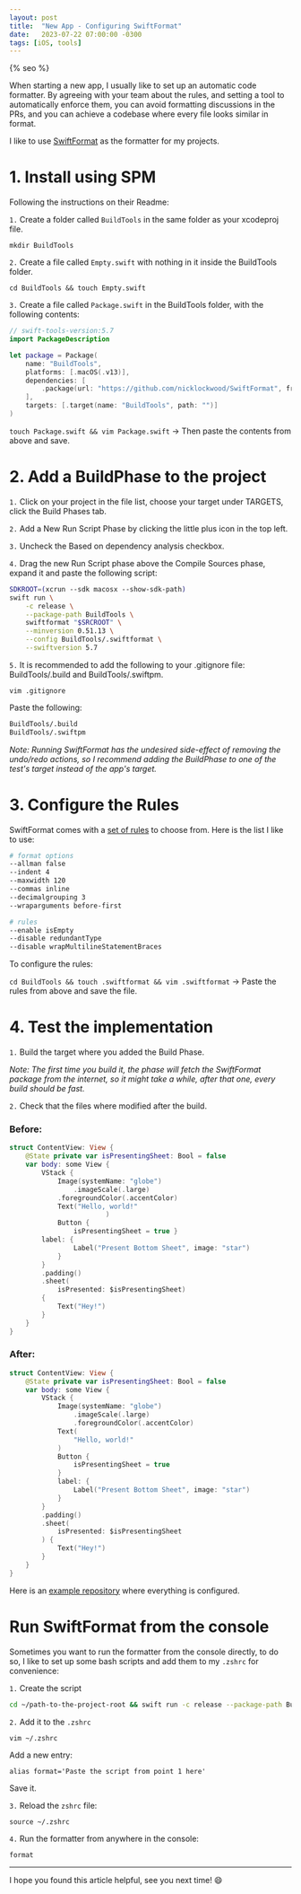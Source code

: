 ```yaml
---
layout: post
title:  "New App - Configuring SwiftFormat"
date:   2023-07-22 07:00:00 -0300
tags: [iOS, tools]
---
```


{% seo %}

When starting a new app, I usually like to set up an automatic code formatter. By agreeing with your team about the rules, and setting a tool to automatically enforce them, you can avoid formatting discussions in the PRs, and you can achieve a codebase where every file looks similar in format.

I like to use [SwiftFormat](https://github.com/nicklockwood/SwiftFormat) as the formatter for my projects.

# 1. Install using SPM

Following the instructions on their Readme:

`1.` Create a folder called `BuildTools` in the same folder as your xcodeproj file.

`mkdir BuildTools`

`2.` Create a file called `Empty.swift` with nothing in it inside the BuildTools folder.

`cd BuildTools && touch Empty.swift`

`3.` Create a file called `Package.swift` in the BuildTools folder, with the following contents:

```swift
// swift-tools-version:5.7
import PackageDescription

let package = Package(
    name: "BuildTools",
    platforms: [.macOS(.v13)],
    dependencies: [
        .package(url: "https://github.com/nicklockwood/SwiftFormat", from: "0.51.13")
    ],
    targets: [.target(name: "BuildTools", path: "")]
)
```

`touch Package.swift && vim Package.swift` -> Then paste the contents from above and save.

# 2. Add a BuildPhase to the project

`1.` Click on your project in the file list, choose your target under TARGETS, click the Build Phases tab.

`2.` Add a New Run Script Phase by clicking the little plus icon in the top left.

`3.` Uncheck the Based on dependency analysis checkbox.

`4.` Drag the new Run Script phase above the Compile Sources phase, expand it and paste the following script:

```bash
SDKROOT=(xcrun --sdk macosx --show-sdk-path)
swift run \
    -c release \
    --package-path BuildTools \
    swiftformat "$SRCROOT" \
    --minversion 0.51.13 \
    --config BuildTools/.swiftformat \
    --swiftversion 5.7
```

`5.` It is recommended to add the following to your .gitignore file: BuildTools/.build and BuildTools/.swiftpm.

`vim .gitignore`

Paste the following:

```bash
BuildTools/.build
BuildTools/.swiftpm
```

_Note: Running SwiftFormat has the undesired side-effect of removing the undo/redo actions, so I recommend adding the BuildPhase to one of the test's target instead of the app's target._

# 3. Configure the Rules

SwiftFormat comes with a [set of rules](https://github.com/nicklockwood/SwiftFormat/blob/master/Rules.md) to choose from. Here is the list I like to use:

```bash
# format options
--allman false
--indent 4
--maxwidth 120
--commas inline
--decimalgrouping 3
--wraparguments before-first

# rules
--enable isEmpty
--disable redundantType
--disable wrapMultilineStatementBraces
```

To configure the rules:

`cd BuildTools && touch .swiftformat && vim .swiftformat` -> Paste the rules from above and save the file.

# 4. Test the implementation

`1.` Build the target where you added the Build Phase.

_Note: The first time you build it, the phase will fetch the SwiftFormat package from the internet, so it might take a while, after that one, every build should be fast._

`2.` Check that the files where modified after the build.

### Before:

```swift
struct ContentView: View {
    @State private var isPresentingSheet: Bool = false
    var body: some View {
        VStack {
            Image(systemName: "globe")
                .imageScale(.large)
            .foregroundColor(.accentColor)
            Text("Hello, world!"
                        )
            Button {
                isPresentingSheet = true }
        label: {
                Label("Present Bottom Sheet", image: "star")
            }
        }
        .padding()
        .sheet(
            isPresented: $isPresentingSheet)
        {
            Text("Hey!")
        }
    }
}
```

### After:

```swift
struct ContentView: View {
    @State private var isPresentingSheet: Bool = false
    var body: some View {
        VStack {
            Image(systemName: "globe")
                .imageScale(.large)
                .foregroundColor(.accentColor)
            Text(
                "Hello, world!"
            )
            Button {
                isPresentingSheet = true
            }
            label: {
                Label("Present Bottom Sheet", image: "star")
            }
        }
        .padding()
        .sheet(
            isPresented: $isPresentingSheet
        ) {
            Text("Hey!")
        }
    }
}
```

Here is an [example repository](https://github.com/mdb1/SwiftFormatInstallationInstructions) where everything is configured.

# Run SwiftFormat from the console

Sometimes you want to run the formatter from the console directly, to do so, I like to set up some bash scripts and add them to my `.zshrc` for convenience:

`1.` Create the script

```bash
cd ~/path-to-the-project-root && swift run -c release --package-path BuildTools swiftformat . --minversion 0.51.13 --config BuildTools/.swiftformat --swiftversion 5.7
```

`2.` Add it to the `.zshrc`

`vim ~/.zshrc`

Add a new entry:

`alias format='Paste the script from point 1 here'`

Save it.

`3.` Reload the `zshrc` file:

`source ~/.zshrc`

`4.` Run the formatter from anywhere in the console:

`format`

---

I hope you found this article helpful, see you next time! 😄